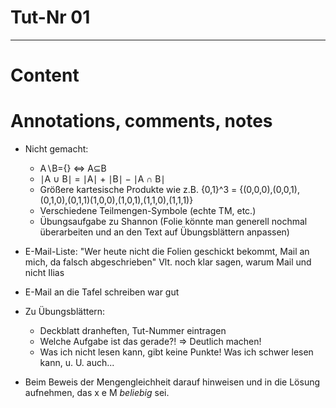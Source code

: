 # Tut-Nr 01
-------------------------------
# Content


# Annotations, comments, notes
- Nicht gemacht: 
	- A∖B={} <=> A⊆B
	- ∣A ∪ B∣ = ∣A∣ + ∣B∣ − ∣A ∩ B∣
	- Größere kartesische Produkte wie z.B. {0,1}^3 = {(0,0,0),(0,0,1),(0,1,0),(0,1,1)(1,0,0),(1,0,1),(1,1,0),(1,1,1)}
	- Verschiedene Teilmengen-Symbole (echte TM, etc.)
	- Übungsaufgabe zu Shannon (Folie könnte man generell nochmal überarbeiten und an den Text auf Übungsblättern anpassen)

- E-Mail-Liste: "Wer heute nicht die Folien geschickt bekommt, Mail an mich, da falsch abgeschrieben"
	Vlt. noch klar sagen, warum Mail und nicht Ilias

- E-Mail an die Tafel schreiben war gut

- Zu Übungsblättern:
	- Deckblatt dranheften, Tut-Nummer eintragen
	- Welche Aufgabe ist das gerade?! ⇒ Deutlich machen!
	- Was ich nicht lesen kann, gibt keine Punkte! Was ich schwer lesen kann, u. U. auch...

- Beim Beweis der Mengengleichheit darauf hinweisen und in die Lösung aufnehmen, das x e M *beliebig* sei.
